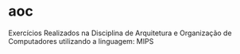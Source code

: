 # aoc
Exercícios Realizados na Disciplina de Arquitetura e Organização de Computadores utilizando a linguagem: MIPS
